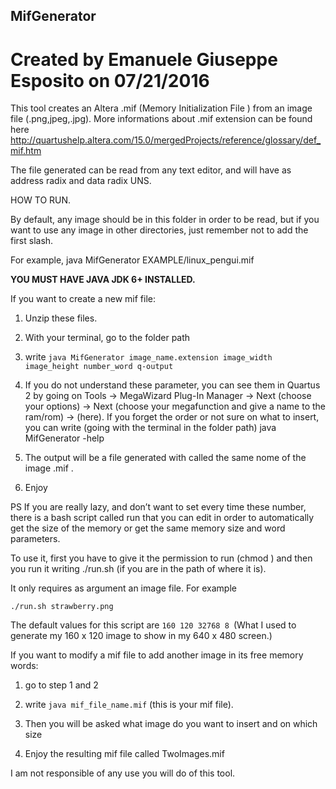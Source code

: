 ## MifGenerator
# Created by Emanuele Giuseppe Esposito on 07/21/2016

This tool creates an Altera .mif (Memory Initialization File ) from an image file (.png,jpeg,.jpg).
More informations about .mif extension can be found here
http://quartushelp.altera.com/15.0/mergedProjects/reference/glossary/def_mif.htm

The file generated can be read from any text editor, and  will have as address radix and data radix UNS.

HOW TO RUN.

 By default, any image should be in this folder in order to be read, but if you want to use any image in other directories, just remember not to add the first slash. 
 
 For example, java MifGenerator EXAMPLE/linux_pengui.mif

**YOU MUST HAVE JAVA JDK 6+ INSTALLED.**

If you want to create a new mif file:
1) Unzip these files.

2) With your terminal, go to the folder path

3) write ```java MifGenerator image_name.extension image_width image_height number_word q-output```

4) If you do not understand these parameter, you can see them in Quartus 2 by going on Tools -> MegaWizard Plug-In Manager
   -> Next (choose your options) -> Next (choose your megafunction and give a name to the ram/rom) -> (here).
   If you forget the order or not sure on what to insert, you can write (going with the terminal in the folder path)
   java MifGenerator -help

5) The output will be a file generated with called the same nome of the image .mif .

6) Enjoy

PS If you are really lazy, and don’t want to set every time these number, there is a bash script called run that you can edit in order to automatically get the size of the memory or get the same memory size and word parameters.

To use it, first you have to give it the permission to run (chmod ) and then you run it writing ./run.sh (if you are in the path of where it is).

It only requires as argument an image file. For example

```./run.sh strawberry.png```

The default values for this script are ```160 120 32768 8 ```(What I used to generate my 160 x 120 image to show in my 640 x 480 screen.)

If you want to modify a mif file to add another image in its free memory words:
1) go to step 1 and 2

2) write ```java mif_file_name.mif``` (this is your mif file).

3) Then you will be asked what image do you want to insert and on which size

4) Enjoy the resulting mif file called TwoImages.mif




I am not responsible of any use you will do of this tool.
